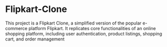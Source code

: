 # Flipkart-Clone
This project is a Flipkart Clone, a simplified version of the popular e-commerce platform Flipkart. It replicates core functionalities of an online shopping platform, including user authentication, product listings, shopping cart, and order management
